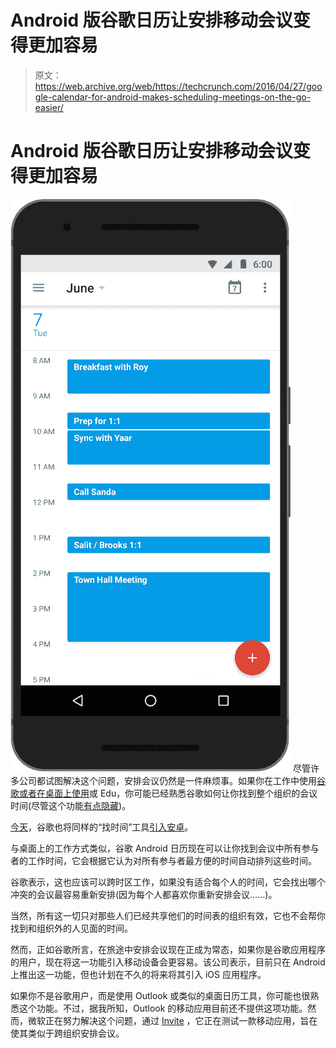 # Android 版谷歌日历让安排移动会议变得更加容易

> 原文：<https://web.archive.org/web/https://techcrunch.com/2016/04/27/google-calendar-for-android-makes-scheduling-meetings-on-the-go-easier/>

# Android 版谷歌日历让安排移动会议变得更加容易

[![findatime](img/f9de569cbb781ff9f0879ebc734a3a73.png)](https://web.archive.org/web/20230316050754/https://techcrunch.com/wp-content/uploads/2016/04/findatime.gif) 尽管许多公司都试图解决这个问题，安排会议仍然是一件麻烦事。如果你在工作中使用[谷歌或者在桌面上使用](https://web.archive.org/web/20230316050754/https://www.google.com/work/)或 Edu，你可能已经熟悉谷歌如何让你找到整个组织的会议时间(尽管这个功能[有点隐藏](https://web.archive.org/web/20230316050754/https://support.google.com/calendar/answer/37161?co=GENIE.Platform%3DDesktop&hl=en))。

[今天](https://web.archive.org/web/20230316050754/https://gmail.googleblog.com/2016/04/google-calendar-for-android-find-time.html)，谷歌也将同样的“找时间”工具[引入安卓](https://web.archive.org/web/20230316050754/https://play.google.com/store/apps/details?id=com.google.android.calendar&hl=en)。

与桌面上的工作方式类似，谷歌 Android 日历现在可以让你找到会议中所有参与者的工作时间，它会根据它认为对所有参与者最方便的时间自动排列这些时间。

谷歌表示，这也应该可以跨时区工作，如果没有适合每个人的时间，它会找出哪个冲突的会议最容易重新安排(因为每个人都喜欢你重新安排会议……)。

当然，所有这一切只对那些人们已经共享他们的时间表的组织有效，它也不会帮你找到和组织外的人见面的时间。

然而，正如谷歌所言，在旅途中安排会议现在正成为常态，如果你是谷歌应用程序的用户，现在将这一功能引入移动设备会更容易。该公司表示，目前只在 Android 上推出这一功能，但也计划在不久的将来将其引入 iOS 应用程序。

如果你不是谷歌用户，而是使用 Outlook 或类似的桌面日历工具，你可能也很熟悉这个功能。不过，据我所知，Outlook 的移动应用目前还不提供这项功能。然而，微软正在努力解决这个问题，通过 [Invite](https://web.archive.org/web/20230316050754/https://blogs.office.com/2015/09/24/invite-the-easiest-way-to-organize-meetings-on-the-go/) ，它正在测试一款移动应用，旨在使其类似于跨组织安排会议。